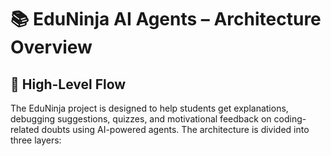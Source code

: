 # 📚 EduNinja AI Agents – Architecture Overview

## 🚀 High-Level Flow

The EduNinja project is designed to help students get explanations, debugging suggestions, quizzes, and motivational feedback on coding-related doubts using AI-powered agents. The architecture is divided into three layers:

